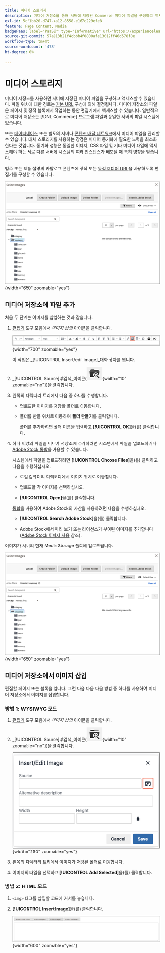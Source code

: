```yaml
---
title: 미디어 스토리지
description: 미디어 저장소를 통해 서버에 저장된 Commerce 미디어 파일을 구성하고 액세스하는 방법에 대해 알아봅니다.
exl-id: 5cf1bb20-d747-4a12-8558-e167c229efe8
feature: Page Content, Media
badgePaas: label="PaaS만" type="Informative" url="https://experienceleague.adobe.com/en/docs/commerce/user-guides/product-solutions" tooltip="Adobe Commerce 온 클라우드 프로젝트(Adobe 관리 PaaS 인프라) 및 온프레미스 프로젝트에만 적용됩니다."
source-git-commit: 57a913b21f4cbbb4f0800afe13012ff46d578f8e
workflow-type: tm+mt
source-wordcount: '478'
ht-degree: 0%

---
```


# 미디어 스토리지

미디어 저장소를 사용하면 서버에 저장된 미디어 파일을 구성하고 액세스할 수 있습니다. 파일 위치에 대한 경로는 [기본 URL](../stores-purchase/store-urls.md) 구성에 의해 결정됩니다. 미디어 저장소의 파일은 페이지 및 정적 블록에서 작업하는 동안 편집기에서 액세스할 수 있습니다. 일반적으로 미디어 저장소는 [!DNL Commerce] 프로그램 파일과 동일한 서버의 파일 시스템에 있습니다.

또는 [데이터베이스](media-storage-database.md) 또는 별도의 서버나 [콘텐츠 배달 네트워크](media-storage-content-delivery-network.md)에서 미디어 파일을 관리할 수 있습니다. 대체 스토리지를 사용하는 장점은 미디어 동기화에 필요한 노력을 최소화한다는 것입니다. 동기화 성능은 동일한 이미지, CSS 파일 및 기타 미디어 파일에 액세스해야 하는 서로 다른 서버에 시스템의 여러 인스턴스가 배포될 때 특히 영향을 받습니다.

범주 또는 제품 설명의 카탈로그 콘텐츠에 정적 또는 [동적 미디어 URL](../catalog/catalog-urls.md#configure-catalog-media-url-format)을 사용하도록 편집기를 구성할 수 있습니다.

![[!DNL Commerce] 미디어 저장소](./assets/media-storage.png){width="650" zoomable="yes"}

## 미디어 저장소에 파일 추가

처음 두 단계는 이미지를 삽입하는 것과 같습니다.

1. [편집기](editor.md) 도구 모음에서 _이미지 삽입_ 아이콘을 클릭합니다.

   ![이미지 삽입 아이콘](./assets/editor-toolbar-image-button.png){width="700" zoomable="yes"}

   이 작업은 _[!UICONTROL Insert/edit image]_대화 상자를 엽니다.

1. _[!UICONTROL Source]_후_&#x200B;검색&#x200B;_아이콘(![검색 아이콘](./assets/media-gallery-icon-browse.png){width="10" zoomable="no"})을 클릭합니다.

1. 왼쪽의 디렉터리 트리에서 다음 중 하나를 수행합니다.

   - 업로드한 이미지를 저장할 폴더로 이동합니다.

   - 폴더를 만들 위치로 이동하여 **폴더 만들기**&#x200B;를 클릭합니다.

     폴더를 추가하려면 폴더 이름을 입력하고 **[!UICONTROL OK]**&#x200B;을(를) 클릭합니다.

1. 하나 이상의 파일을 미디어 저장소에 추가하려면 시스템에서 파일을 업로드하거나 [Adobe Stock 통합](adobe-stock.md)을 사용할 수 있습니다.

   시스템에서 파일을 업로드하려면 **[!UICONTROL Choose Files]**&#x200B;을(를) 클릭하고 다음을 수행하십시오.

   - 로컬 컴퓨터의 디렉토리에서 이미지 위치로 이동합니다.

   - 업로드할 각 이미지를 선택하십시오.

   - **[!UICONTROL Open]**&#x200B;을(를) 클릭합니다.

   [통합](adobe-stock.md)을 사용하여 Adobe Stock의 자산을 사용하려면 다음을 수행하십시오.

   - **[!UICONTROL Search Adobe Stock]**&#x200B;을(를) 클릭합니다.

   - Adobe Stock에서 미리 보기 또는 라이선스가 부여된 이미지를 추가합니다([Adobe Stock 이미지 사용](adobe-stock-manage.md) 참조).

이미지가 서버의 현재 Media Storage 폴더에 업로드됩니다.

![[!DNL Commerce] 미디어 저장소](./assets/media-storage.png){width="650" zoomable="yes"}

## 미디어 저장소에서 이미지 삽입

편집할 페이지 또는 블록을 엽니다. 그런 다음 다음 다음 방법 중 하나를 사용하여 미디어 저장소에서 이미지를 삽입합니다.

### 방법 1: WYSIWYG 모드

1. [편집기](editor.md) 도구 모음에서 _이미지 삽입_ 아이콘을 클릭합니다.

1. _[!UICONTROL Source]_후_&#x200B;검색&#x200B;_아이콘(![검색 아이콘](./assets/media-gallery-icon-browse.png){width="10" zoomable="no"})을 클릭합니다.

   ![검색 아이콘 선택](./assets/editor-dialog-insert-image.png){width="250" zoomable="yes"}

1. 왼쪽의 디렉터리 트리에서 이미지가 저장된 폴더로 이동합니다.

1. 이미지의 타일을 선택하고 **[!UICONTROL Add Selected]**&#x200B;을(를) 클릭합니다.

### 방법 2: HTML 모드

1. `<img>` 태그를 삽입할 코드에 커서를 놓습니다.

1. **[!UICONTROL Insert Image]**&#x200B;을(를) 클릭합니다.

   ![이미지 삽입(HTML 모드)](./assets/editor-html-mode-insert-image.png){width="600" zoomable="yes"}
